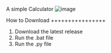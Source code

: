 A simple Calculator
![image](https://github.com/ImTheOneWhoWatches/Calculator/assets/162903308/2708ee86-8682-4a2a-ba41-0d41ca4ebcf7)


How to Download
++++++++++++++++
1. Download the latest release
2. Run the .bat file
3. Run the .py file
